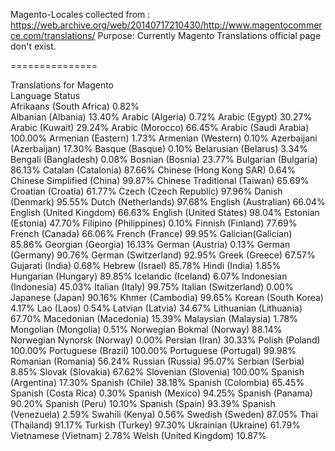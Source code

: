 Magento-Locales collected from : https://web.archive.org/web/20140717210430/http://www.magentocommerce.com/translations/
Purpose: Currently Magento Translations official page don't exist.


===============

Translations for Magento<br>
Language	Status<br>
Afrikaans (South Africa)	0.82%<br>
Albanian (Albania)	13.40%
Arabic (Algeria)	0.72%
Arabic (Egypt)	30.27%
Arabic (Kuwait)	29.24%
Arabic (Morocco)	66.45%
Arabic (Saudi Arabia)	100.00%
Armenian (Eastern)	1.73%
Armenian (Western)	0.10%
Azerbaijani (Azerbaijan)	17.30%
Basque (Basque)	0.10%
Belarusian (Belarus)	3.34%
Bengali (Bangladesh)	0.08%
Bosnian (Bosnia)	23.77%
Bulgarian (Bulgaria)	86.13%
Catalan (Catalonia)	87.66%
Chinese (Hong Kong SAR)	0.64%
Chinese Simplified (China)	99.87%
Chinese Traditional (Taiwan)	65.69%
Croatian (Croatia)	61.77%
Czech (Czech Republic)	97.96%
Danish (Denmark)	95.55%
Dutch (Netherlands)	97.68%
English (Australian)	66.04%
English (United Kingdom)	66.63%
English (United States)	98.04%
Estonian (Estonia)	47.70%
Filipino (Philippines)	0.10%
Finnish (Finland)	77.69%
French (Canada)	66.06%
French (France)	99.95%
Galician(Galician)	85.86%
Georgian (Georgia)	16.13%
German (Austria)	0.13%
German (Germany)	90.76%
German (Switzerland)	92.95%
Greek (Greece)	67.57%
Gujarati (India)	0.68%
Hebrew (Israel)	85.78%
Hindi (India)	1.85%
Hungarian (Hungary)	89.85%
Icelandic (Iceland)	6.07%
Indonesian (Indonesia)	45.03%
Italian (Italy)	99.75%
Italian (Switzerland)	0.00%
Japanese (Japan)	90.16%
Khmer (Cambodia)	99.65%
Korean (South Korea)	4.17%
Lao (Laos)	0.54%
Latvian (Latvia)	34.67%
Lithuanian (Lithuania)	67.70%
Macedonian (Macedonia)	15.39%
Malaysian (Malaysia)	1.78%
Mongolian (Mongolia)	0.51%
Norwegian Bokmal (Norway)	88.14%
Norwegian Nynorsk (Norway)	0.00%
Persian (Iran)	30.33%
Polish (Poland)	100.00%
Portuguese (Brazil)	100.00%
Portuguese (Portugal)	99.98%
Romanian (Romania)	56.24%
Russian (Russia)	95.07%
Serbian (Serbia)	8.85%
Slovak (Slovakia)	67.62%
Slovenian (Slovenia)	100.00%
Spanish (Argentina)	17.30%
Spanish (Chile)	38.18%
Spanish (Colombia)	65.45%
Spanish (Costa Rica)	0.30%
Spanish (Mexico)	94.25%
Spanish (Panama)	90.20%
Spanish (Peru)	10.10%
Spanish (Spain)	93.39%
Spanish (Venezuela)	2.59%
Swahili (Kenya)	0.56%
Swedish (Sweden)	87.05%
Thai (Thailand)	91.17%
Turkish (Turkey)	97.30%
Ukrainian (Ukraine)	61.79%
Vietnamese (Vietnam)	2.78%
Welsh (United Kingdom)	10.87%
